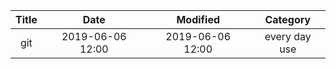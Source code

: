 | Title                | Date             | Modified         | Category          |
|:--------------------:|:----------------:|:----------------:|:-----------------:|
| git             | 2019-06-06 12:00 | 2019-06-06 12:00 | every day use            |

